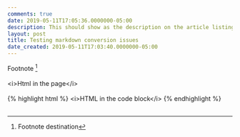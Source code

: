 ```yaml
---
comments: true
date: 2019-05-11T17:05:36.0000000-05:00
description: This should show as the description on the article listing
layout: post
title: Testing markdown conversion issues
date_created: 2019-05-11T17:03:40.0000000-05:00
---
```

   
Footnote [^1]   
&nbsp;   
&lt;i&gt;Html in the page&lt;/i&gt;   
&nbsp;   
{% highlight html %}
&lt;i&gt;HTML in the code block&lt;/i&gt;
{% endhighlight %}   
&nbsp;   
[^1]: Footnote destination